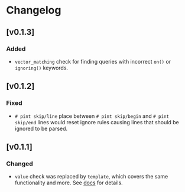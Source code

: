 # Changelog

## [v0.1.3]

### Added

- `vector_matching` check for finding queries with incorrect `on()` or `ignoring()`
  keywords.

## [v0.1.2]

### Fixed

- `# pint skip/line` place between `# pint skip/begin` and `# pint skip/end` lines would
  reset ignore rules causing lines that should be ignored to be parsed. 

## [v0.1.1]

### Changed

- `value` check was replaced by `template`, which covers the same functionality and more.
  See [docs](/docs/CONFIGURATION.md#template) for details.
